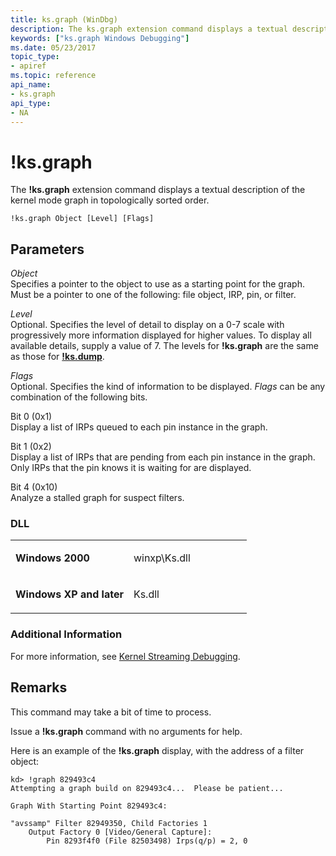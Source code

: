 ```yaml
---
title: ks.graph (WinDbg)
description: The ks.graph extension command displays a textual description of the kernel mode graph in topologically sorted order.
keywords: ["ks.graph Windows Debugging"]
ms.date: 05/23/2017
topic_type:
- apiref
ms.topic: reference
api_name:
- ks.graph
api_type:
- NA
---
```


# !ks.graph


The **!ks.graph** extension command displays a textual description of the kernel mode graph in topologically sorted order.

```dbgcmd
!ks.graph Object [Level] [Flags] 
```

## <span id="Parameters"></span><span id="parameters"></span><span id="PARAMETERS"></span>Parameters


<span id="_______Object______"></span><span id="_______object______"></span><span id="_______OBJECT______"></span> *Object*   
Specifies a pointer to the object to use as a starting point for the graph. Must be a pointer to one of the following: file object, IRP, pin, or filter.

<span id="_______Level______"></span><span id="_______level______"></span><span id="_______LEVEL______"></span> *Level*   
Optional. Specifies the level of detail to display on a 0-7 scale with progressively more information displayed for higher values. To display all available details, supply a value of 7. The levels for **!ks.graph** are the same as those for [**!ks.dump**](-ks-dump.md).

<span id="_______Flags______"></span><span id="_______flags______"></span><span id="_______FLAGS______"></span> *Flags*   
Optional. Specifies the kind of information to be displayed. *Flags* can be any combination of the following bits.

<span id="Bit_0__0x1_"></span><span id="bit_0__0x1_"></span><span id="BIT_0__0X1_"></span>Bit 0 (0x1)  
Display a list of IRPs queued to each pin instance in the graph.

<span id="Bit_1__0x2_"></span><span id="bit_1__0x2_"></span><span id="BIT_1__0X2_"></span>Bit 1 (0x2)  
Display a list of IRPs that are pending from each pin instance in the graph. Only IRPs that the pin knows it is waiting for are displayed.

<span id="Bit_4__0x10_"></span><span id="bit_4__0x10_"></span><span id="BIT_4__0X10_"></span>Bit 4 (0x10)  
Analyze a stalled graph for suspect filters.

### <span id="DLL"></span><span id="dll"></span>DLL

<table>
<colgroup>
<col width="50%" />
<col width="50%" />
</colgroup>
<tbody>
<tr class="odd">
<td align="left"><p><strong>Windows 2000</strong></p></td>
<td align="left"><p>winxp\Ks.dll</p></td>
</tr>
<tr class="even">
<td align="left"><p><strong>Windows XP and later</strong></p></td>
<td align="left"><p>Ks.dll</p></td>
</tr>
</tbody>
</table>

 

### Additional Information

For more information, see [Kernel Streaming Debugging](kernel-streaming-debugging.md).

## Remarks

This command may take a bit of time to process.

Issue a **!ks.graph** command with no arguments for help.

Here is an example of the **!ks.graph** display, with the address of a filter object:

```dbgcmd
kd> !graph 829493c4
Attempting a graph build on 829493c4...  Please be patient...

Graph With Starting Point 829493c4:

"avssamp" Filter 82949350, Child Factories 1
    Output Factory 0 [Video/General Capture]:
        Pin 8293f4f0 (File 82503498) Irps(q/p) = 2, 0
```

 

 





